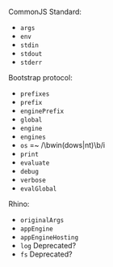 
CommonJS Standard:

 * `args`
 * `env`
 * `stdin`
 * `stdout`
 * `stderr`

Bootstrap protocol:

 * `prefixes`
 * `prefix`
 * `enginePrefix`
 * `global`
 * `engine`
 * `engines`
 * `os` =~ /\bwin(dows|nt)\b/i
 * `print`
 * `evaluate`
 * `debug`
 * `verbose`
 * `evalGlobal`

Rhino:

 * `originalArgs`
 * `appEngine`
 * `appEngineHosting`
 * `log` Deprecated?
 * `fs` Deprecated?

